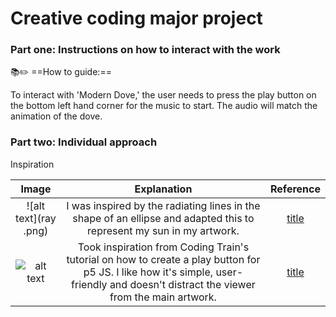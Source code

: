 # Creative coding major project 

### **Part one: Instructions on how to interact with the work**

:books::pencil2: ==How to guide:== 

To interact with 'Modern Dove,' the user needs to press the play button on the bottom left hand corner for the music to start. The audio will match the animation of the dove. 


### **Part two: Individual approach**






Inspiration 

| Image   | Explanation | Reference |
| :-----------: | :-----------: |:-----------: |
| ![alt text](ray .png)      | I was inspired by the radiating lines in the shape of an ellipse and adapted this to represent my sun in my artwork.    |[title](https://editor.p5js.org/pattvira/sketches/mutDHiETf)  |
| ![alt text](playbutton.png)      | Took inspiration from Coding Train's tutorial on how to create a play button for p5 JS. I like how it's simple, user-friendly and doesn't distract the viewer from the main artwork.   |[title](https://editor.p5js.org/codingtrain/sketches/3Z_lRpu2y)  |